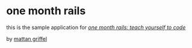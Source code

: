 # one month rails

this is the sample application for 
[*one month rails: teach yourself to code*](http://onemonthrails.com)

by [mattan griffel](http://mattangriffel.com)